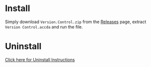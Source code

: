 # Install
Simply download `Version.Control.zip` from the [Releases](https://github.com/joyfullservice/msaccess-vcs-integration/releases) page, extract `Version Control.accda` and run the file.

# Uninstall
[Click here for Uninstall Instructions](https://github.com/joyfullservice/msaccess-vcs-integration/wiki/Options#uninstalling)